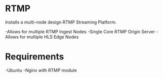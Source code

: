 # RTMP

Installs a multi-node design RTMP Streaming Platform.

-Allows for multiple RTMP Ingest Nodes
-Single Core RTMP Origin Server
-Allows for multiple HLS Edge Nodes

# Requirements
-Ubuntu
-Nginx with RTMP module
